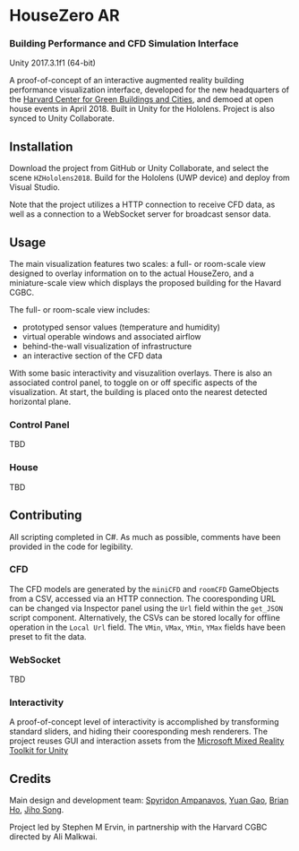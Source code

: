 # HouseZero AR
### Building Performance and CFD Simulation Interface
Unity 2017.3.1f1 (64-bit)

A proof-of-concept of an interactive augmented reality building performance visualization interface, developed for the new headquarters of the [Harvard Center for Green Buildings and Cities](http://harvardcgbc.org/), and demoed at open house events in April 2018. Built in Unity for the Hololens. Project is also synced to Unity Collaborate.


## Installation
Download the project from GitHub or Unity Collaborate, and select the scene `HZHololens2018`. Build for the Hololens (UWP device) and deploy from Visual Studio.

Note that the project utilizes a HTTP connection to receive CFD data, as well as a connection to a WebSocket server for broadcast sensor data.

## Usage
The main visualization features two scales: a full- or room-scale view designed to overlay information on to the actual HouseZero, and a miniature-scale view which displays the proposed building for the Havard CGBC.

The full- or room-scale view includes:
- prototyped sensor values (temperature and humidity)
- virtual operable windows and associated airflow
- behind-the-wall visualization of infrastructure
- an interactive section of the CFD data

With some basic interactivity and visuzalition overlays. There is also an associated control panel, to toggle on or off specific aspects of the visualization. At start, the building is placed onto the nearest detected horizontal plane.

### Control Panel
TBD

### House
TBD

## Contributing
All scripting completed in C#. As much as possible, comments have been provided in the code for legibility.

### CFD
The CFD models are generated by the `miniCFD` and `roomCFD` GameObjects from a CSV, accessed via an HTTP connection. The cooresponding URL can be changed via Inspector panel using the `Url` field within the `get_JSON` script component. Alternatively, the CSVs can be stored locally for offline operation in the `Local Url` field. The `VMin`, `VMax`, `YMin`, `YMax` fields have been preset to fit the data.

### WebSocket
TBD

### Interactivity
A proof-of-concept level of interactivity is accomplished by transforming standard sliders, and hiding their cooresponding mesh renderers. The project reuses GUI and interaction assets from the [Microsoft Mixed Reality Toolkit for Unity](https://github.com/Microsoft/MixedRealityToolkit-Unity)

## Credits
Main design and development team: [Spyridon Ampanavos](http://www.spyridonampanavos.com/), [Yuan Gao](http://www.yuan-gao.com), [Brian Ho](https://brian-ho.io), [Jiho Song](http://www.jihosong.com).

Project led by Stephen M Ervin, in partnership with the Harvard CGBC directed by Ali Malkwai.
